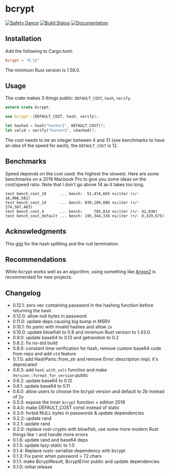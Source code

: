 # bcrypt

[![Safety Dance](https://img.shields.io/badge/unsafe-forbidden-success.svg)](https://github.com/rust-secure-code/safety-dance/)
[![Build Status](https://travis-ci.org/Keats/rust-bcrypt.svg)](https://travis-ci.org/Keats/rust-bcrypt)
[![Documentation](https://docs.rs/bcrypt/badge.svg)](https://docs.rs/bcrypt)

## Installation
Add the following to Cargo.toml:

```toml
bcrypt = "0.12"
```

The minimum Rust version is 1.56.0.

## Usage
The crate makes 3 things public: `DEFAULT_COST`, `hash`, `verify`.

```rust
extern crate bcrypt;

use bcrypt::{DEFAULT_COST, hash, verify};

let hashed = hash("hunter2", DEFAULT_COST)?;
let valid = verify("hunter2", &hashed)?;
```

The cost needs to be an integer between 4 and 31 (see benchmarks to have an idea of the speed for each), the `DEFAULT_COST` is 12.

## Benchmarks
Speed depends on the cost used: the highest the slowest.
Here are some benchmarks on a 2019 Macbook Pro to give you some ideas on the cost/speed ratio.
Note that I don't go above 14 as it takes too long.

```
test bench_cost_10      ... bench:  51,474,665 ns/iter (+/- 16,006,581)
test bench_cost_14      ... bench: 839,109,086 ns/iter (+/- 274,507,463)
test bench_cost_4       ... bench:     795,814 ns/iter (+/- 42,838)
test bench_cost_default ... bench: 195,344,338 ns/iter (+/- 8,329,675)
```

## Acknowledgments
This [gist](https://gist.github.com/rgdmarshall/ae3dc072445ed88b357a) for the hash splitting and the null termination.

## Recommendations
While bcrypt works well as an algorithm, using something like [Argon2](https://en.wikipedia.org/wiki/Argon2) is recommended
for new projects.

## Changelog

* 0.12.1: zero vec containing password in the hashing function before returning the hash
* 0.12.0: allow null bytes in password
* 0.11.0: update deps causing big bump in MSRV
* 0.10.1: fix panic with invalid hashes and allow `2x`
* 0.10.0: update blowfish to 0.8 and minimum Rust version to 1.43.0.
* 0.9.0: update base64 to 0.13 and getrandom to 0.2
* 0.8.2: fix no-std build
* 0.8.0: constant time verification for hash, remove custom base64 code from repo and add `std` feature
* 0.7.0: add HashParts::from_str and remove Error::description impl, it's deprecated
* 0.6.3: add `hash_with_salt` function and make `Version::format_for_version` public
* 0.6.2: update base64 to 0.12
* 0.6.1: update base64 to 0.11
* 0.6.0: allow users to choose the bcrypt version and default to 2b instead of 2y
* 0.5.0: expose the inner `bcrypt` function + edition 2018
* 0.4.0: make DEFAULT_COST const instead of static
* 0.3.0: forbid NULL bytes in passwords & update dependencies
* 0.2.2: update rand
* 0.2.1: update rand
* 0.2.0: replace rust-crypto with blowfish, use some more modern Rust things like `?` and handle more errors
* 0.1.6: update rand and base64 deps
* 0.1.5: update lazy-static to 1.0
* 0.1.4: Replace rustc-serialize dependency with bcrypt
* 0.1.3: Fix panic when password > 72 chars
* 0.1.1: make BcryptResult, BcryptError public and update dependencies
* 0.1.0: initial release
